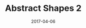 ---
title: Abstract Shapes 2
date: '2017-04-06'
thumb_image: images/mar-2yo/abstract-shapes2.jpg
thumb_image_alt: Abstract Shapes 2
image: images/mar-2yo/abstract-shapes2.jpg
image_alt: Abstract Shapes 2
template: project
---	